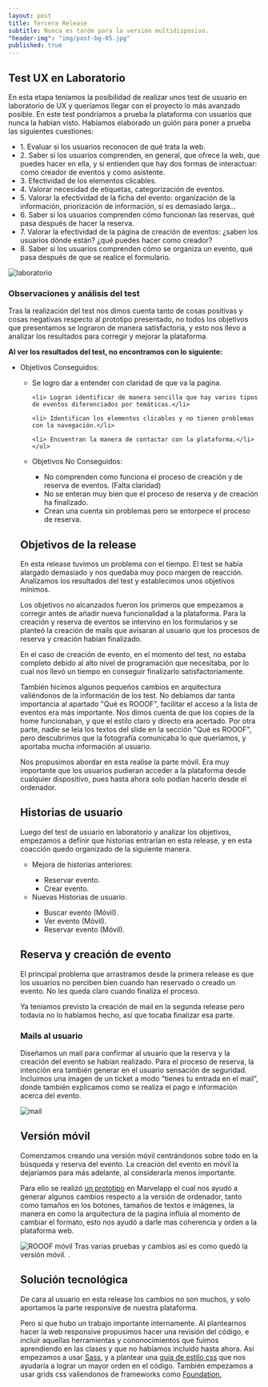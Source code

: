 ```yaml
---
layout: post
title: Tercera Release
subtitle: Nunca es tarde para la versión multidisposivo.
"header-img": "img/post-bg-05.jpg"
published: true
---
```





<h2 class="section-heading">Test UX en Laboratorio</h2>

<p>En esta etapa teníamos la posibilidad de realizar unos test de usuario en laboratorio de UX y queríamos llegar con el proyecto lo más avanzado  posible. En este test pondríamos a prueba la plataforma con usuarios que nunca la habían visto. Habíamos elaborado un guión para poner a prueba las siguientes cuestiones:</p>

<ul>
<li>1. Evaluar si los usuarios reconocen de qué trata la web.</li>

<li>2. Saber si los usuarios comprenden, en general, que ofrece la web, que puedes hacer en ella, y si entienden que hay dos formas de interactuar: como creador de eventos y como asistente.</li>

<li>3. Efectividad de los elementos clicables.</li>

<li>4. Valorar necesidad de etiquetas, categorización de eventos.</li>

<li>5. Valorar la efectividad de la ficha del evento: organización de la información, priorización de información, si es demasiado larga…</li>

<li>6. Saber si los usuarios comprenden cómo funcionan las reservas, qué pasa después de hacer la reserva.</li>

<li>7. Valorar la efectividad de la página de creación de eventos: ¿saben los usuarios dónde están? ¿qué puedes hacer como creador?</li>

<li>8. Saber si los usuarios comprenden cómo se organiza un evento, qué pasa después de que se realice el formulario.</li>
</ul>
<img src="{{ site.baseurl }}/img/lab.jpg" alt="laboratorio">


<h3>Observaciones y análisis del test</h3>
<p>Tras la realización del test nos dimos cuenta tanto de cosas positivas y cosas negativas respecto al prototipo presentado, no todos los objetivos que presentamos se lograron de manera satisfactoria, y esto nos llevo a analizar los resultados para corregir y mejorar la plataforma.</p>

<p><strong>Al ver los resultados del test, no encontramos con lo siguiente:</strong></p>
<p>
<ul>
<li>Objetivos Conseguidos:</li>
	<ul>
	<li> Se logro dar a entender con claridad de que va la pagina.</li>

	<li> Logran identificar de manera sencilla que hay varios tipos de eventos diferenciados por temáticas.</li>
    
    <li> Identifican los elementos clicables y no tienen problemas con la navegación.</li>

	<li> Encuentran la manera de contactar con la plataforma.</li>
    </ul>

<li>Objetivos No Conseguidos:</li>
<ul>
<li> No comprenden como funciona el proceso de creación  y de reserva de eventos. (Falta claridad)</li>

<li> No se enteran muy bien que el proceso de reserva y de creación ha finalizado.</li>
	
<li> Crean una cuenta sin problemas pero se entorpece el proceso de reserva.</li> 

 </ul>
 </ul>


<h2 class="section-heading">Objetivos de la release</h2>
<p>En esta release tuvimos un problema con el tiempo. El test se había alargado demasiado y nos quedaba muy poco margen de reacción. Analizamos los resultados del test y establecimos unos objetivos mínimos.</p>

<p>Los objetivos no alcanzados fueron los primeros que empezamos a corregir antes de añadir nueva funcionalidad a la plataforma. Para la creación y reserva de eventos se intervino en los formularios y se planteó la creación de mails que avisaran al usuario que los procesos de reserva y creación habían finalizado.</p>

<p>En el caso de creación de evento, en el momento del test, no estaba completo debido al alto nivel de programación que necesitaba, por lo cual nos llevó un tiempo en conseguir finalizarlo satisfactoriamente.</p>

<p>También hicimos algunos pequeños cambios en arquitectura valiéndonos de la información de los test. No debíamos dar tanta importancia al apartado "Qué es ROOOF", facilitar el acceso a la lista de eventos era más importante. Nos dimos cuenta de que los copies de la home funcionaban, y que el estilo claro y directo era acertado. Por otra parte, nadie se leía los textos del slide en la sección "Qué es ROOOF", pero descubrimos que la fotografía comunicaba lo que queríamos, y aportaba mucha información al usuario.</p>

<p>Nos propusimos abordar en esta realise la parte móvil. Era muy importante que los usuarios pudieran acceder a la plataforma desde cualquier dispositivo, pues hasta ahora solo podían hacerlo desde el ordenador.</p>

<h2 class="section-heading">Historias de usuario</h2>

<p>Luego del test de usuario en laboratorio y analizar los objetivos, empezamos a definir que historias entrarían en esta release, y en esta coacción quedo organizado de la siguiente manera.</p>
<ul>
<li> Mejora de historias anteriores:</li> 
	<ul>
	<li> Reservar evento.</li> 
	<li> Crear evento.</li> 
    </ul>
	
<li> Nuevas Historias de usuario.</li>
	<ul>
	<li> Buscar evento (Móvil).</li>
	<li> Ver evento (Móvil).</li>
	<li> Reservar evento (Móvil).</li>
    </ul>
    
   </ul>

<h2 class="section-heading">Reserva y creación de evento</h2>


<p>El principal problema que arrastramos desde la primera release es que los usuarios no perciben bien cuando han reservado o creado un evento. No les queda claro cuando finaliza el proceso.</p>
<p> Ya teníamos previsto la creación de mail en la segunda release pero todavía no lo habíamos hecho, así que tocaba finalizar esa parte.</p>

<h3> Mails al usuario</h3>

<p>Diseñamos un mail para confirmar al usuario que la reserva y la creación del evento se habían realizado. Para el proceso de reserva, la intención era también generar en el usuario sensación de seguridad. Incluimos una imagen de un ticket a modo “tienes tu entrada en el mail”, donde también explicamos como se realiza el pago e información acerca del evento.</p>


<img src="{{ site.baseurl }}/img/mail.jpg" alt="mail">


<h2 class="section-heading">Versión móvil</h2>

<p>Comenzamos creando una versión móvil centrándonos sobre todo en la búsqueda y reserva del evento. La creación del evento en móvil la dejaríamos para más adelante, al considerarla menos importante.</p>

<p>Para ello se realizó <a href="https://marvelapp.com/2ie4i7" target="_blank">un prototipo</a> en Marvelapp el cual nos ayudó a generar algunos cambios respecto a la versión de ordenador, tanto como tamaños en los botones, tamaños de textos e imágenes, la manera en como la arquitectura de la pagina influía al momento de cambiar el formato, esto nos ayudó a darle mas coherencia y orden a la plataforma web.
</p>

<img src="{{ site.baseurl }}/img/tercera-rel-mobile.jpg" alt="ROOOF móvil">
<span class="caption text-muted">Tras varias pruebas y cambios así es como quedó la versión móvil.
.</span>


<h2 class="section-heading">Solución tecnológica</h2>
<p>De cara al usuario en esta release los cambios no son muchos, y solo aportamos la parte responsive de nuestra plataforma.</p>

<p>Pero si que hubo un trabajo importante internamente. Al plantearnos hacer la web responsive propusimos hacer una revisión del código, e incluír aquellas herramientas y cononocimientos que fuimos aprendiendo en las clases y que no habíamos incluído hasta ahora. Así empezamos a usar <a href="http://sass-lang.com/" target="_blank">Sass</a>, y a plantear una <a href="http://rooof-project.github.io/rooof-sass/example.html" target="_blank">guía de estilo css</a> que nos ayudaría a lograr un mayor orden en el código. También empezamos a usar grids css valiendonos de frameworks como <a href="http://foundation.zurb.com/" target="_blank">Foundation.</a></p>
